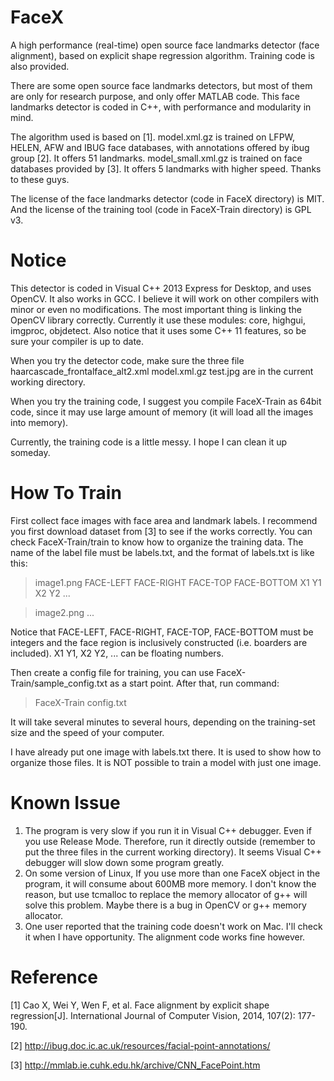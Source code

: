 FaceX
=====

A high performance (real-time) open source face landmarks detector (face alignment), based on explicit shape regression algorithm. Training code is also provided.

There are some open source face landmarks detectors, but most of them are only for research purpose, and only offer MATLAB code. This face landmarks detector is coded in C++, with performance and modularity in mind.

The algorithm used is based on [1]. 
model.xml.gz is trained on LFPW, HELEN, AFW and IBUG face databases, with annotations offered by ibug group [2]. 
It offers 51 landmarks. model_small.xml.gz is trained on face databases provided by [3]. 
It offers 5 landmarks with higher speed. Thanks to these guys.

The license of the face landmarks detector (code in FaceX directory) is MIT. And the license of the training tool (code in FaceX-Train directory) is GPL v3.

Notice
====

This detector is coded in Visual C++ 2013 Express for Desktop, and uses OpenCV. It also works in GCC. I believe it will work on other compilers with minor or even no modifications. The most important thing is linking the OpenCV library correctly. Currently it use these modules: core, highgui, imgproc, objdetect. Also notice that it uses some C++ 11 features, so be sure your compiler is up to date.

When you try the detector code, make sure the three file haarcascade_frontalface_alt2.xml model.xml.gz test.jpg are in the current working directory.

When you try the training code, I suggest you compile FaceX-Train as 64bit code, since it may use large amount of memory (it will load all the images into memory).

Currently, the training code is a little messy. I hope I can clean it up someday.

How To Train
====

First collect face images with face area and landmark labels. I recommend you first download dataset from [3] to see if the works correctly. You can check FaceX-Train/train to know how to organize the training data. The name of the label file must be labels.txt, and the format of labels.txt is like this:

> image1.png FACE-LEFT FACE-RIGHT FACE-TOP FACE-BOTTOM X1 Y1 X2 Y2 ...

> image2.png ...

Notice that FACE-LEFT, FACE-RIGHT, FACE-TOP, FACE-BOTTOM must be integers and the face region is inclusively constructed (i.e. boarders are included). X1 Y1, X2 Y2, ... can be floating numbers.

Then create a config file for training, you can use FaceX-Train/sample_config.txt as a start point. After that, run command:

> FaceX-Train config.txt

It will take several minutes to several hours, depending on the training-set size and the speed of your computer.

I have already put one image with labels.txt there. It is used to show how to organize those files. It is NOT possible to train a model with just one image.

Known Issue
====

1. The program is very slow if you run it in Visual C++ debugger. Even if you use Release Mode. Therefore, run it directly outside (remember to put the three files in the current working directory). It seems Visual C++ debugger will slow down some program greatly.
2. On some version of Linux, If you use more than one FaceX object in the program, it will consume about 600MB more memory. I don't know the reason, but use tcmalloc to replace the memory allocator of g++ will solve this problem. Maybe there is a bug in OpenCV or g++ memory allocator.
3. One user reported that the training code doesn't work on Mac. I'll check it when I have opportunity. The alignment code works fine however.

Reference
====

[1] Cao X, Wei Y, Wen F, et al. Face alignment by explicit shape regression[J]. International Journal of Computer Vision, 2014, 107(2): 177-190.

[2] http://ibug.doc.ic.ac.uk/resources/facial-point-annotations/

[3] http://mmlab.ie.cuhk.edu.hk/archive/CNN_FacePoint.htm
